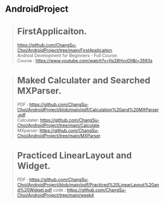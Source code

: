 # AndroidProject

> # FirstApplicaiton.  
> https://github.com/ChangSu-Choi/AndroidProject/tree/main/FirstApplicaiton.  
> Android Development for Beginners - Full Course.  
> Course : https://www.youtube.com/watch?v=fis26HvvDII&t=3593s
  
  
> # Maked Calculater and Searched MXParser. 
> PDF : https://github.com/ChangSu-Choi/AndroidProject/blob/main/pdf/Calculation%20and%20MXParser.pdf.  
> Calculater: https://github.com/ChangSu-Choi/AndroidProject/tree/main/Calculate.  
> MXparser: https://github.com/ChangSu-Choi/AndroidProject/tree/main/MXParser.  
  
   
> # Practiced LinearLayout and Widget.  
> PDF : https://github.com/ChangSu-Choi/AndroidProject/blob/main/pdf/Practiced%20LinearLayout%20and%20Widget.pdf
> code : https://github.com/ChangSu-Choi/AndroidProject/tree/main/week4
